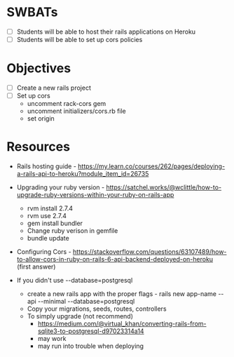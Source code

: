 # SWBATs

- [ ] Students will be able to host their rails applications on Heroku
- [ ] Students will be able to set up cors policies

# Objectives

- [ ] Create a new rails project
- [ ] Set up cors
    - uncomment rack-cors gem
    - uncomment initializers/cors.rb file
    - set origin

# Resources

- Rails hosting guide - https://my.learn.co/courses/262/pages/deploying-a-rails-api-to-heroku?module_item_id=26735
- Upgrading your ruby version - https://satchel.works/@wclittle/how-to-upgrade-ruby-versions-within-your-ruby-on-rails-app
    - rvm install 2.7.4
    - rvm use 2.7.4
    - gem install bundler
    - Change ruby verison in gemfile
    - bundle update
- Configuring Cors - https://stackoverflow.com/questions/63107489/how-to-allow-cors-in-ruby-on-rails-6-api-backend-deployed-on-heroku (first answer)

- If you didn't use --database=postgresql
    - create a new rails app with the proper flags - rails new app-name --api --minimal --database=postgresql
    - Copy your migrations, seeds, routes, controllers
    - To simply upgrade (not recommend) 
        - https://medium.com/@virtual_khan/converting-rails-from-sqlite3-to-postgresql-d97023314a14
        - may work
        - may run into trouble when deploying